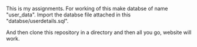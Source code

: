 This is my assignments.
For working of this make databse of name "user_data".
Import the  databse file attached in this "databse/userdetails.sql".

And then clone this repository in a directory and then all you go, website will work. 
